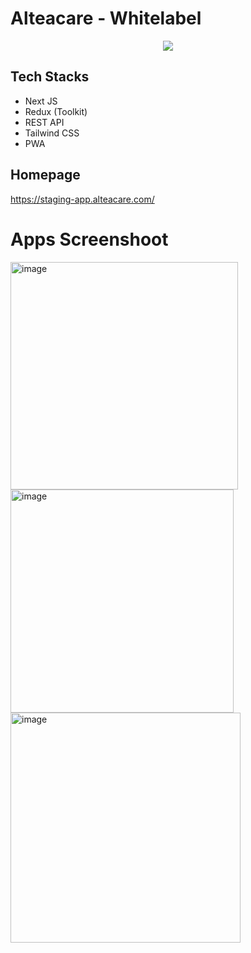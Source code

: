 # Alteacare - Whitelabel

<p align="center">
<img src="https://play-lh.googleusercontent.com/mWfSds4Ql7ZZPX34ur2S6qz8KoSo_6aB8XSBlluffhY5w7mmBosFmnbNx8XnkY3ycQ"
</p>

## Tech Stacks

- Next JS
- Redux (Toolkit)
- REST API
- Tailwind CSS
- PWA

## Homepage

https://staging-app.alteacare.com/

# Apps Screenshoot

<p float="center">
 <img width="364" alt="image" src="https://user-images.githubusercontent.com/44907916/209455636-420c164c-8c98-472e-a479-778f03d95227.png">
 <img width="357" alt="image" src="https://user-images.githubusercontent.com/44907916/209455651-e7d1cbef-a206-43a8-9e9e-10ed91f1e74c.png"> 
 <img width="368" alt="image" src="https://user-images.githubusercontent.com/44907916/209455656-d53ae8e8-b51e-476b-820d-a4b3ab5c3797.png">
</p>


